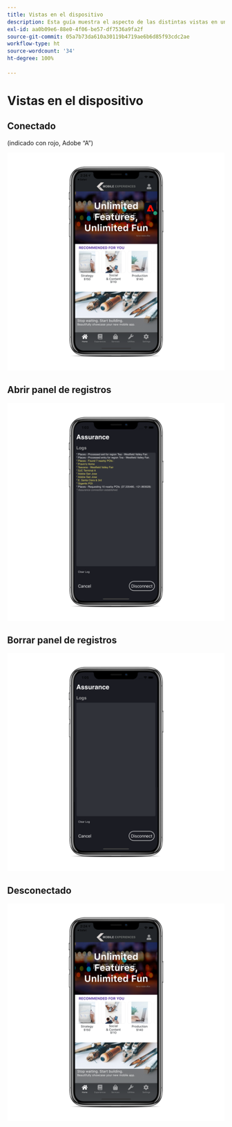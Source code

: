 ```yaml
---
title: Vistas en el dispositivo
description: Esta guía muestra el aspecto de las distintas vistas en un dispositivo que utiliza Adobe Experience Platform Assurance.
exl-id: aa0b09e6-88e0-4f06-be57-df7536a9fa2f
source-git-commit: 05a7b73da610a30119b4719ae6b6d85f93cdc2ae
workflow-type: ht
source-wordcount: '34'
ht-degree: 100%

---
```


# Vistas en el dispositivo

## Conectado

(indicado con rojo, Adobe “A”)

![](./images/on-device-views/connected.png)

## Abrir panel de registros

![](./images/on-device-views/logs-panel.png)

## Borrar panel de registros

![](./images/on-device-views/clear-logs-panel.png)

## Desconectado

![](./images/on-device-views/disconnected.png)

